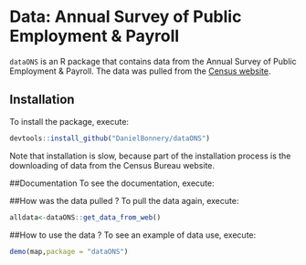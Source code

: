 # Data: Annual Survey of Public Employment & Payroll

`dataONS` is an R package that contains data from the Annual Survey of Public Employment & Payroll.
The data was pulled from the [Census website](http://www.census.gov/govs/apes/).



## Installation
To install  the package, execute:

```r
devtools::install_github("DanielBonnery/dataONS")
```
Note that installation is slow, because part of the installation process is the downloading of data from the Census Bureau website.


##Documentation
To see the documentation, execute:


##How was the data pulled ?
To pull the data again, execute:

```r
alldata<-dataONS::get_data_from_web()
```

##How to use the data ?
To see an example of data use, execute:


```r
demo(map,package = "dataONS")
```
